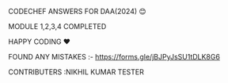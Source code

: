 CODECHEF ANSWERS FOR DAA(2024) 😊

MODULE 1,2,3,4 COMPLETED

HAPPY CODING ❤️

FOUND ANY MISTAKES :-
https://forms.gle/jBJPyJsSU1tDLK8G6



CONTRIBUTERS :NIKHIL KUMAR TESTER 